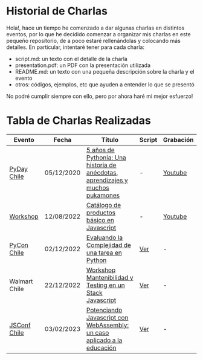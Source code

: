 # Historial de Charlas

Hola!, hace un tiempo he comenzado a dar algunas charlas en distintos eventos, por lo que he decidido comenzar a organizar mis charlas en este pequeño repositorio, de a poco estaré rellenándolas y colocando más detalles. En particular, intentaré tener para cada charla:

* script.md: un texto con el detalle de la charla
* presentation.pdf: un PDF con la presentación utilizada
* README.md: un texto con una pequeña descripción sobre la charla y el evento
* otros: códigos, ejemplos, etc que ayuden a entender lo que se presentó

No podré cumplir siempre con ello, pero por ahora haré mi mejor esfuerzo!

# Tabla de Charlas Realizadas

| Evento | Fecha | Título | Script | Grabación |
|---------|-------|--------|--------|-----------|
| [PyDay Chile](https://pyday.cl/2020/) | 05/12/2020 | [5 años de Pythonia: Una historia de anécdotas, aprendizajes y muchos pukamones](./5%20a%C3%B1os%20de%20Pythonia-%20Una%20historia%20de%20anecdotas%2C%20aprendizajes%20y%20muchos%20pukamones/) | - | [Youtube](https://www.youtube.com/watch?v=LK0X2C4t-Ow) |
| [Workshop]((https://www.youtube.com/watch?v=FKWjiaTEgNA)) | 12/08/2022 | [Catálogo de productos básico en Javascript](https://www.youtube.com/watch?v=FKWjiaTEgNA) | - | [Youtube](https://www.youtube.com/watch?v=FKWjiaTEgNA) |
| [PyCon Chile](https://www.instagram.com/p/ClmlWJWPgb7/?hl=es) | 02/12/2022 | [Evaluando la Complejidad de una tarea en Python](./Evaluando%20la%20Complejidad%20de%20una%20tarea%20en%20Python/) | [Ver](./Evaluando%20la%20Complejidad%20de%20una%20tarea%20en%20Python/script.md) | - |
| Walmart Chile | 22/12/2022 | [Workshop Mantenibilidad y Testing en un Stack Javascript](./Workshop%20Mantenibilidad%20y%20Testing%20en%20un%20Stack%20Javascript/) | [Ver](./Workshop%20Mantenibilidad%20y%20Testing%20en%20un%20Stack%20Javascript/script.md) | - |
| [JSConf Chile](https://jsconf.cl/) | 03/02/2023 | [Potenciando Javascript con WebAssembly: un caso aplicado a la educación](./Potenciando%20Javascript%20con%20WebAssembly%20-%20un%20caso%20aplicado%20a%20la%20educacion/) | [Ver](./Potenciando%20Javascript%20con%20WebAssembly%20-%20un%20caso%20aplicado%20a%20la%20educacion/script.md) | - |